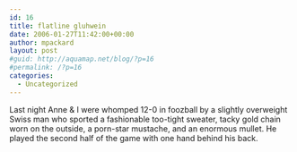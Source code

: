 ```yaml
---
id: 16
title: flatline gluhwein
date: 2006-01-27T11:42:00+00:00
author: mpackard
layout: post
#guid: http://aquamap.net/blog/?p=16
#permalink: /?p=16
categories:
  - Uncategorized
---
```

Last night Anne & I were whomped 12-0 in foozball by a slightly overweight Swiss man who sported a fashionable too-tight sweater, tacky gold chain worn on the outside, a porn-star mustache, and an enormous mullet. He played the second half of the game with one hand behind his back.
